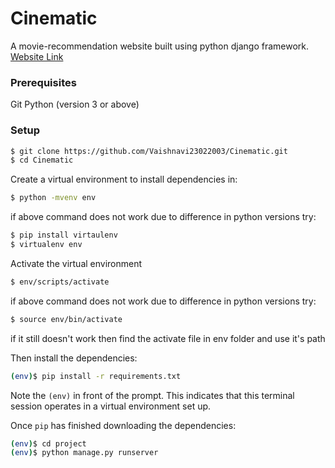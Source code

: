 # Cinematic
A movie-recommendation website built using python django framework. [Website Link](https://cinematic2022.herokuapp.com)

### Prerequisites
Git
Python (version 3 or above)

### Setup

```sh
$ git clone https://github.com/Vaishnavi23022003/Cinematic.git
$ cd Cinematic
```

Create a virtual environment to install dependencies in:

```sh
$ python -mvenv env
```
if above command does not work due to difference in python versions try:
```sh
$ pip install virtaulenv
$ virtualenv env
```

Activate the virtual environment
```sh
$ env/scripts/activate
```
if above command does not work due to difference in python versions try:
```sh
$ source env/bin/activate
```
if it still doesn't work then find the activate file in env folder and use it's path


Then install the dependencies:
```sh
(env)$ pip install -r requirements.txt
```
Note the `(env)` in front of the prompt. This indicates that this terminal
session operates in a virtual environment set up.

Once `pip` has finished downloading the dependencies:
```sh
(env)$ cd project
(env)$ python manage.py runserver
```
